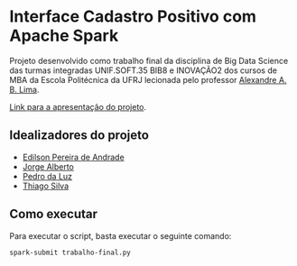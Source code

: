 # Interface Cadastro Positivo com Apache Spark

Projeto desenvolvido como trabalho final da disciplina de Big Data Science das turmas integradas UNIF.SOFT.35 BIB8 e INOVAÇÃO2 dos cursos de MBA da Escola Politécnica da UFRJ lecionada pelo professor [Alexandre A. B. Lima](mailto:assis@cos.ufrj.br).

[Link para a apresentação do projeto](https://drive.google.com/open?id=1cjppE1vkkUlBSqmM4s4hAYLHzPbB8nmg).

## Idealizadores do projeto

- [Edilson Pereira de Andrade](mailto:adr.edilson@gmail.com)
- [Jorge Alberto](mailto:joabergon@gmail.com)
- [Pedro da Luz](mailto:pedro256@gmail.com)
- [Thiago Silva](mailto:tagalho1609@gmail.com)

## Como executar

Para executar o script, basta executar o seguinte comando:

```ssh
spark-submit trabalho-final.py
```
